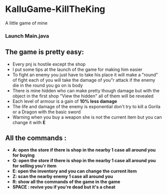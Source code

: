 # KalluGame-KillTheKing
A little game of mine
### **Launch Main.java**
## The game is pretty easy:
- Every pnj is hostile except the shop
- I put some tips at the launch of the game for making him easier
- To fight an enemy you just have to take his place it will make a "round" of fight each of you will take the damage of you"r attack if the enemy die in the round you go on is body
- There is mine hidden who can make pretty though damage but with the object in the first shop "View the hidden" all of them will be revealed
- Each level of armour is a gain of **10% less damage**
- The life and damage of the enemy is exponential don't try to kill a Gorila or a Dragon with the basic sword
- Warning when you buy a weapon she is not the current item but you can change it with **E**
## All the commands :
- **A: open the store if there is shop in the nearby 1 case all around you for buying**
- **Q: open the store if there is shop in the nearby 1 case all around you for selling you'r item**
- **E: open the inventory and you can change the current item**
- **Z: scan the nearby enemy 1 case all around you**
- **R: show all the commands of the game in the game**
- **SPACE : revive you if you're dead but it's a cheat** 